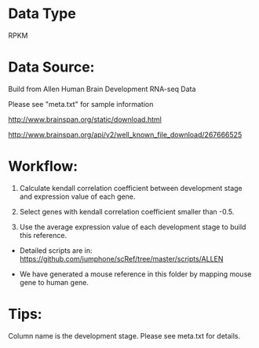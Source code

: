 # Data Type

RPKM

# Data Source:

Build from Allen Human Brain Development RNA-seq Data

Please see "meta.txt" for sample information

http://www.brainspan.org/static/download.html

http://www.brainspan.org/api/v2/well_known_file_download/267666525

# Workflow:

1. Calculate kendall correlation coefficient between development stage and expression value of each gene.

2. Select genes with kendall correlation coefficient smaller than -0.5. 

3. Use the average expression value of each development stage to build this reference.

* Detailed scripts are in: https://github.com/jumphone/scRef/tree/master/scripts/ALLEN

* We have generated a mouse reference in this folder by mapping mouse gene to human gene.

# Tips:

Column name is the development stage. Please see meta.txt for details.


